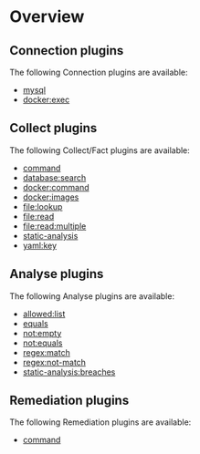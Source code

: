 # Overview


## Connection plugins

The following Connection plugins are available:
  - [mysql](../reference/connection/mysql)
  - [docker:exec](../reference/connection/docker-exec)

## Collect plugins

The following Collect/Fact plugins are available:
  - [command](../reference/collect/command)
  - [database:search](../reference/collect/database-search)
  - [docker:command](../reference/collect/docker-command)
  - [docker:images](../reference/collect/docker-images)
  - [file:lookup](../reference/collect/file-lookup)
  - [file:read](../reference/collect/file-read)
  - [file:read:multiple](../reference/collect/file-read-multiple)
  - [static-analysis](../reference/collect/static-analysis)
  - [yaml:key](../reference/collect/yaml-key)

## Analyse plugins

The following Analyse plugins are available:
  - [allowed:list](../reference/analyse/allowed-list)
  - [equals](../reference/analyse/equals)
  - [not:empty](../reference/analyse/not-empty)
  - [not:equals](../reference/analyse/not-equals)
  - [regex:match](../reference/analyse/regex-match)
  - [regex:not-match](../reference/analyse/regex-not-match)
  - [static-analysis:breaches](../reference/analyse/static-analysis)

## Remediation plugins

The following Remediation plugins are available:
  - [command](../reference/remediate/command)
